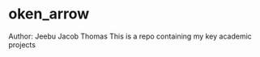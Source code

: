 oken_arrow
============
Author: Jeebu Jacob Thomas
This is a repo containing my key academic projects

